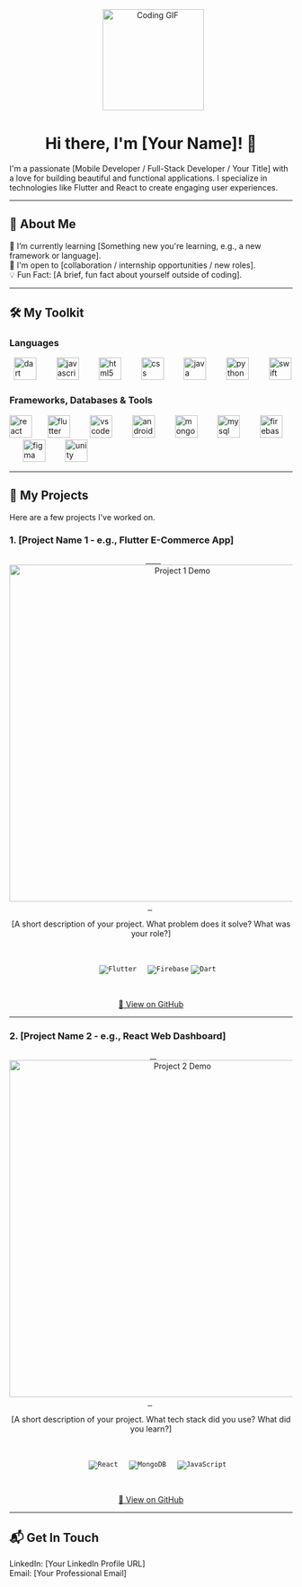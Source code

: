 <div align="center">
  <img height="180" src="https://media.giphy.com/media/M9gbBd9nbDrOTu1Mqx/giphy.gif" alt="Coding GIF" />
  <h1>Hi there, I'm [Your Name]! 👋</h1>
</div>

<p align="left">
I'm a passionate [Mobile Developer / Full-Stack Developer / Your Title] with a love for building beautiful and functional applications. I specialize in technologies like Flutter and React to create engaging user experiences.
</p>

---

## 🚀 About Me

<p align="left">
🌱 I’m currently learning [Something new you're learning, e.g., a new framework or language].
<br>
💼 I'm open to [collaboration / internship opportunities / new roles].
<br>
💡 Fun Fact: [A brief, fun fact about yourself outside of coding].
</p>

---

## 🛠 My Toolkit

### Languages
<div align="left">
  <img src="https://skillicons.dev/icons?i=dart" height="40" alt="dart logo"  />
  <img width="12" />
  <img src="https://skillicons.dev/icons?i=js" height="40" alt="javascript logo"  />
  <img width="12" />
  <img src="https://skillicons.dev/icons?i=html" height="40" alt="html5 logo"  />
  <img width="12" />
  <img src="https://skillicons.dev/icons?i=css" height="40" alt="css logo"  />
  <img width="12" />
  <img src="https://skillicons.dev/icons?i=java" height="40" alt="java logo"  />
  <img width="12" />
  <img src="https://skillicons.dev/icons?i=py" height="40" alt="python logo"  />
  <img width="12" />
  <img src="https://skillicons.dev/icons?i=swift" height="40" alt="swift logo"  />
</div>

### Frameworks, Databases & Tools
<div align="left">
  <img src="https://skillicons.dev/icons?i=react" height="40" alt="react logo"  />
  <img width="12" />
  <img src="https://skillicons.dev/icons?i=flutter" height="40" alt="flutter logo"  />
  <img width="12" />
  <img src="https://skillicons.dev/icons?i=vscode" height="40" alt="vscode logo"  />
  <img width="12" />
  <img src="https://skillicons.dev/icons?i=androidstudio" height="40" alt="androidstudio logo"  />
  <img width="12" />
  <img src="https://skillicons.dev/icons?i=mongodb" height="40" alt="mongodb logo"  />
  <img width="12" />
  <img src="https://skillicons.dev/icons?i=mysql" height="40" alt="mysql logo"  />
  <img width="12" />
  <img src="https://skillicons.dev/icons?i=firebase" height="40" alt="firebase logo"  />
  <img width="12" />
  <img src="https://skillicons.dev/icons?i=figma" height="40" alt="figma logo"  />
  <img width="12" />
  <img src="https://skillicons.dev/icons?i=unity" height="40" alt="unity logo"  />
</div>

---

## 🌟 My Projects

Here are a few projects I've worked on.

### 1. [Project Name 1 - e.g., Flutter E-Commerce App]
<div align="center">
  <a href="[LINK-TO-YOUR-REPO-OR-LIVE-DEMO]">
        <img src="https://via.placeholder.com/600x300/121013/FFFFFF?text=Project+1+Screenshot" alt="Project 1 Demo" width="600" />
  </a>
  <p>[A short description of your project. What problem does it solve? What was your role?]</p>
  <p>
        <code><img src="https://img.shields.io/badge/Flutter-02569B?style=flat&logo=flutter&logoColor=white" alt="Flutter" /></code>
    <code><img src="https://img.shields.io/badge/Firebase-FFCA28?style=flat&logo=firebase&logoColor=black" alt="Firebase" /></code>
    <code><img src="https://img.shields.io/badge/Dart-0175C2?style=flat&logo=dart&logoColor=white" alt="Dart" /></code>
  </p>
  <p><a href="[LINK-TO-YOUR-REPO]">🔗 View on GitHub</a></p>
</div>

---

### 2. [Project Name 2 - e.g., React Web Dashboard]
<div align="center">
  <a href="[LINK-TO-YOUR-REPO-OR-LIVE-DEMO]">
    <img src="https://via.placeholder.com/600x300/121013/FFFFFF?text=Project+2+Screenshot" alt="Project 2 Demo" width="600" />
  </a>
  <p>[A short description of your project. What tech stack did you use? What did you learn?]</p>
  <p>
        <code><img src="https://img.shields.io/badge/React-61DAFB?style=flat&logo=react&logoColor=black" alt="React" /></code>
    <code><img src="https://img.shields.io/badge/MongoDB-47A248?style=flat&logo=mongodb&logoColor=white" alt="MongoDB" /></code>
    <code><img src="https://img.shields.io/badge/JavaScript-F7DF1E?style=flat&logo=javascript&logoColor=black" alt="JavaScript" /></code>
  </p>
  <p><a href="[LINK-TO-YOUR-REPO]">🔗 View on GitHub</a></p>
</div>

---

## 📬 Get In Touch

<p align="left">
LinkedIn: [Your LinkedIn Profile URL]
<br>
Email: [Your Professional Email]
</p>
